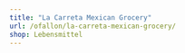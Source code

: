 ```yaml
---
title: "La Carreta Mexican Grocery"
url: /ofallon/la-carreta-mexican-grocery/
shop: Lebensmittel
---
```

